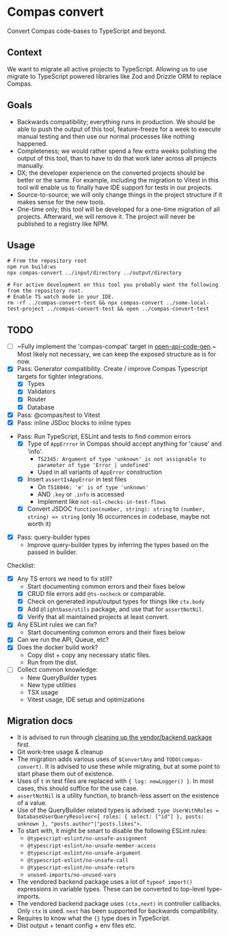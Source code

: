# Compas convert

Convert Compas code-bases to TypeScript and beyond.

## Context

We want to migrate all active projects to TypeScript. Allowing us to use migrate to
TypeScript powered libraries like Zod and Drizzle ORM to replace Compas.

## Goals

- Backwards compatibility; everything runs in production. We should be able to push the
  output of this tool, feature-freeze for a week to execute manual testing and then use
  our normal processes like nothing happened.
- Completeness; we would rather spend a few extra weeks polishing the output of this tool,
  than to have to do that work later across all projects manually.
- DX; the developer experience on the converted projects should be better or the same. For
  example, including the migration to Vitest in this tool will enable us to finally have
  IDE support for tests in our projects.
- Source-to-source; we will only change things in the project structure if it makes sense
  for the new tools.
- One-time only; this tool will be developed for a one-time migration of all projects.
  Afterward, we will remove it. The project will never be published to a registry like
  NPM.

## Usage

```shell
# From the repository root
npm run build:ws
npx compas-convert ../input/directory ../output/directory

# For active development on this tool you probably want the following from the repository root.
# Enable TS watch mode in your IDE.
rm -rf ../compas-convert-test && npx compas-convert ../some-local-test-project ../compas-convert-test && open ../compas-convert-test
```

## TODO

- [ ] ~Fully implement the 'compas-compat' target in
      [open-api-code-gen](../open-api-code-gen).~ Most likely not necessary, we can keep
      the exposed structure as is for now.
- [x] Pass: Generator compatibility. Create / improve Compas Typescript targets for
      tighter integrations.
  - [x] Types
  - [x] Validators
  - [x] Router
  - [x] Database
- [x] Pass: @compas/test to Vitest
- [x] Pass: inline JSDoc blocks to inline types
- Pass: Run TypeScript, ESLint and tests to find common errors
  - [x] Type of `AppErrror` in Compas should accept anything for 'cause' and 'info'.
    - `TS2345: Argument of type 'unknown' is not assignable to parameter of type 'Error | undefined'`
    - Used in all variants of `AppError` construction
  - [x] Insert `assertIsAppError` in test files
    - On `TS18046: 'e' is of type 'unknown'`
    - AND `.key` or `.info` is accessed
    - Implement like `not-nil-checks-in-test-flows`
  - [x] Convert JSDOC `function(number, string): string` to `(number, string) => string`
        (only 16 occurrences in codebase, maybe not worth it)
- [x] Pass: query-builder types
  - Improve query-builder types by inferring the types based on the passed in builder.

Checklist:

- [x] Any TS errors we need to fix still?
  - Start documenting common errors and their fixes below
  - [x] CRUD file errors add `@ts-nocheck` or comparable.
  - [x] Check on generated input/output types for things like `ctx.body`
  - [x] Add `@lightbase/utils` package, and use that for `assertNotNil`.
  - [x] Verify that all maintained projects at least convert.
- [x] Any ESLint rules we can fix?
  - Start documenting common errors and their fixes below
- [x] Can we run the API, Queue, etc?
- [x] Does the docker build work?
  - Copy dist + copy any necessary static files.
  - Run from the dist.
- [ ] Collect common knowledge:
  - New QueryBuilder types
  - New type utilities
  - TSX usage
  - Vitest usage, IDE setup and optimizations

## Migration docs

- It is advised to run through
  [cleaning up the vendor/backend package](docs/vendor-backend-package.md) first.
- Git work-tree usage & cleanup
- The migration adds various uses of `$ConvertAny` and `TODO(compas-convert)`. It is
  advised to use these while migrating, but at some point to start phase them out of
  existence.
- Uses of `t` in test files are replaced with `{ log: newLogger() }`. In most cases, this
  should suffice for the use case.
- `assertNotNil` is a utility function, to branch-less assert on the existence of a value.
- Use of the QueryBuilder related types is advised:
  `type UserWithRoles = DatabaseUserQueryResolver<{ roles: { select: ["id"] }, posts: unknown }, "posts.author"|"posts.likes">`.
- To start with, it might be smart to disable the following ESLint rules:
  - `@typescript-eslint/no-unsafe-assignment`
  - `@typescript-eslint/no-unsafe-member-access`
  - `@typescript-eslint/no-unsafe-argument`
  - `@typescript-eslint/no-unsafe-call`
  - `@typescript-eslint/no-unsafe-return`
  - `unused-imports/no-unused-vars`
- The vendored backend package uses a lot of `typeof import()` expressions in variable
  types. These can be converted to top-level type-imports.
- The vendored backend package uses `(ctx,next)` in controller callbacks. Only `ctx` is
  used. `next` has been supported for backwards compatibility.
- Requires to know what the `{}` type does in TypeScript.
- Dist output + tenant config + env files etc.
